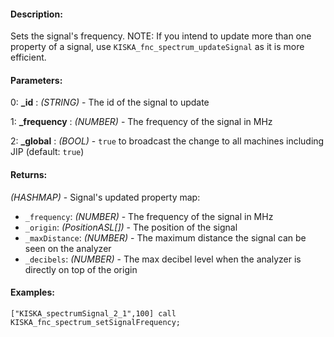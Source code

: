 #### Description:
Sets the signal's frequency. NOTE: If you intend to update more than one property of a signal, use `KISKA_fnc_spectrum_updateSignal` as it is more efficient.

#### Parameters:
0: **_id** : *(STRING)* - The id of the signal to update

1: **_frequency** : *(NUMBER)* - The frequency of the signal in MHz

2: **_global** : *(BOOL)* - `true` to broadcast the change to all machines including JIP (default: `true`)

#### Returns:
*(HASHMAP)* - Signal's updated property map:

- `_frequency`: *(NUMBER)* - The frequency of the signal in MHz
- `_origin`: *(PositionASL[])* - The position of the signal
- `_maxDistance`: *(NUMBER)* - The maximum distance the signal can be seen on the analyzer
- `_decibels`: *(NUMBER)* - The max decibel level when the analyzer is directly on top of the origin

#### Examples:
```sqf
["KISKA_spectrumSignal_2_1",100] call KISKA_fnc_spectrum_setSignalFrequency;
```


